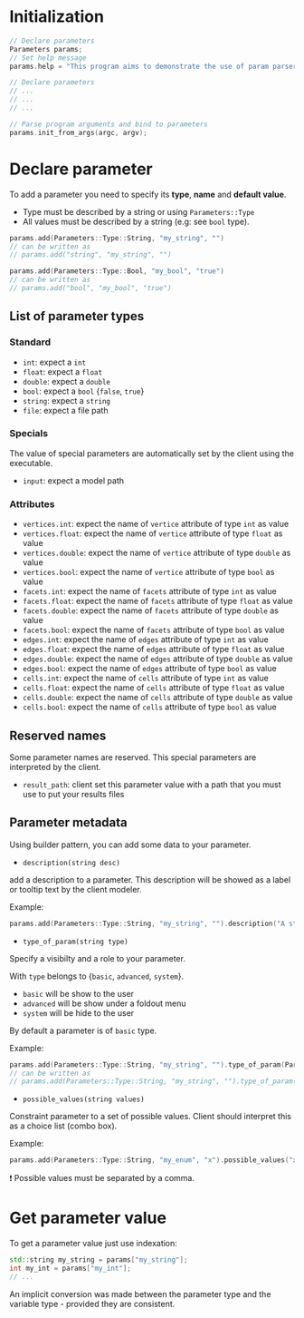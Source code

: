 # Initialization

```cpp
// Declare parameters
Parameters params;
// Set help message
params.help = "This program aims to demonstrate the use of param parser.";

// Declare parameters
// ...
// ...
// ...

// Parse program arguments and bind to parameters
params.init_from_args(argc, argv);
```

# Declare parameter

To add a parameter you need to specify its **type**, **name** and **default value**. 

 - Type must be described by a string or using `Parameters::Type`
 - All values must be described by a string (e.g: see `bool` type).

```cpp
params.add(Parameters::Type::String, "my_string", "")
// can be written as
// params.add("string", "my_string", "")

params.add(Parameters::Type::Bool, "my_bool", "true")
// can be written as
// params.add("bool", "my_bool", "true")
```

## List of parameter types

### Standard

 - `int`: expect a `int`
 - `float`: expect a `float`
 - `double`: expect a `double`
 - `bool`: expect a `bool` {`false`, `true`}
 - `string`: expect a `string`
 - `file`: expect a file path

### Specials

The value of special parameters are automatically set by the client using the executable.

 - `input`: expect a model path

### Attributes

 - `vertices.int`: expect the name of `vertice` attribute of type `int` as value
 - `vertices.float`: expect the name of `vertice` attribute of type `float` as value
 - `vertices.double`: expect the name of `vertice` attribute of type `double` as value
 - `vertices.bool`: expect the name of `vertice` attribute of type `bool` as value
 - `facets.int`: expect the name of `facets` attribute of type `int` as value
 - `facets.float`: expect the name of `facets` attribute of type `float` as value
 - `facets.double`: expect the name of `facets` attribute of type `double` as value
 - `facets.bool`: expect the name of `facets` attribute of type `bool` as value
 - `edges.int`: expect the name of `edges` attribute of type `int` as value
 - `edges.float`: expect the name of `edges` attribute of type `float` as value
 - `edges.double`: expect the name of `edges` attribute of type `double` as value
 - `edges.bool`: expect the name of `edges` attribute of type `bool` as value
 - `cells.int`: expect the name of `cells` attribute of type `int` as value
 - `cells.float`: expect the name of `cells` attribute of type `float` as value
 - `cells.double`: expect the name of `cells` attribute of type `double` as value
 - `cells.bool`: expect the name of `cells` attribute of type `bool` as value

## Reserved names

Some parameter names are reserved. This special parameters are interpreted by the client.

 - `result_path`: client set this parameter value with a path that you must use to put your results files

## Parameter metadata

Using builder pattern, you can add some data to your parameter.

 - `description(string desc)` 

add a description to a parameter. This description will be showed as a label or tooltip text by the client modeler.

Example:

```cpp
params.add(Parameters::Type::String, "my_string", "").description("A string !");
```

- `type_of_param(string type)` 

Specify a visibilty and a role to your parameter. 

With `type` belongs to {`basic`, `advanced`, `system`}. 

 - `basic` will be show to the user
 - `advanced` will be show under a foldout menu
 - `system` will be hide to the user

By default a parameter is of `basic` type.

Example:

```cpp
params.add(Parameters::Type::String, "my_string", "").type_of_param(Parameters::Kind::advanced);
// can be written as 
// params.add(Parameters::Type::String, "my_string", "").type_of_param("advanced");
```

 - `possible_values(string values)`

 Constraint parameter to a set of possible values. Client should interpret this as a choice list (combo box).

Example:

```cpp
params.add(Parameters::Type::String, "my_enum", "x").possible_values("x,y,z");
```

 :exclamation: Possible values must be separated by a comma.

# Get parameter value

To get a parameter value just use indexation:

```cpp
std::string my_string = params["my_string"];
int my_int = params["my_int"];
// ...
```

An implicit conversion was made between the parameter type and the variable type - provided they are consistent.